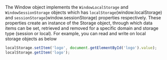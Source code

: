 
 The Window object implements the `WindowLocalStorage` and `WindowSessionStorage` objects which has `localStorage`(window.localStorage) and `sessionStorage`(window.sessionStorage) properties respectively. These properties create an instance of the Storage object, through which data items can be set, retrieved and removed for a specific domain and storage type (session or local).
 For example, you can read and write on local storage objects as below

 ```javascript
 localStorage.setItem('logo', document.getElementById('logo').value);
 localStorage.getItem('logo');
 ```
